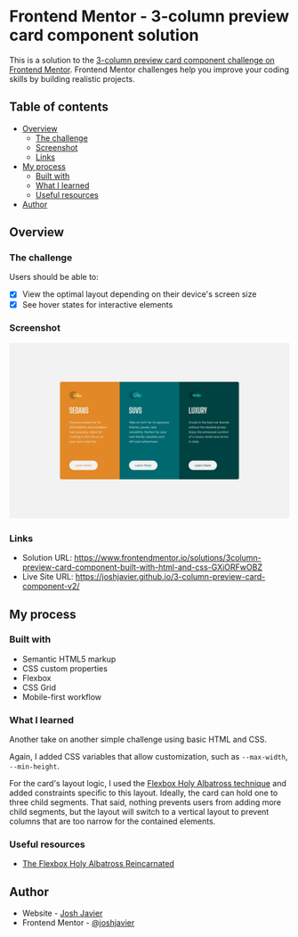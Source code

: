 # Frontend Mentor - 3-column preview card component solution

This is a solution to the [3-column preview card component challenge on Frontend Mentor](https://www.frontendmentor.io/challenges/3column-preview-card-component-pH92eAR2-). Frontend Mentor challenges help you improve your coding skills by building realistic projects.

## Table of contents

- [Overview](#overview)
  - [The challenge](#the-challenge)
  - [Screenshot](#screenshot)
  - [Links](#links)
- [My process](#my-process)
  - [Built with](#built-with)
  - [What I learned](#what-i-learned)
  - [Useful resources](#useful-resources)
- [Author](#author)

## Overview

### The challenge

Users should be able to:

- [x] View the optimal layout depending on their device's screen size
- [x] See hover states for interactive elements

### Screenshot

![](./screenshot.jpg)

### Links

- Solution URL: https://www.frontendmentor.io/solutions/3column-preview-card-component-built-with-html-and-css-GXiORFwOBZ
- Live Site URL: https://joshjavier.github.io/3-column-preview-card-component-v2/

## My process

### Built with

- Semantic HTML5 markup
- CSS custom properties
- Flexbox
- CSS Grid
- Mobile-first workflow

### What I learned

Another take on another simple challenge using basic HTML and CSS.

Again, I added CSS variables that allow customization, such as `--max-width`, `--min-height`.

For the card's layout logic, I used the [Flexbox Holy Albatross technique](https://heydonworks.com/article/the-flexbox-holy-albatross-reincarnated/) and added constraints specific to this layout. Ideally, the card can hold one to three child segments. That said, nothing prevents users from adding more child segments, but the layout will switch to a vertical layout to prevent columns that are too narrow for the contained elements.

### Useful resources

- [The Flexbox Holy Albatross Reincarnated](https://heydonworks.com/article/the-flexbox-holy-albatross-reincarnated/)

## Author

- Website - [Josh Javier](https://joshjavier.com/)
- Frontend Mentor - [@joshjavier](https://www.frontendmentor.io/profile/joshjavier)
